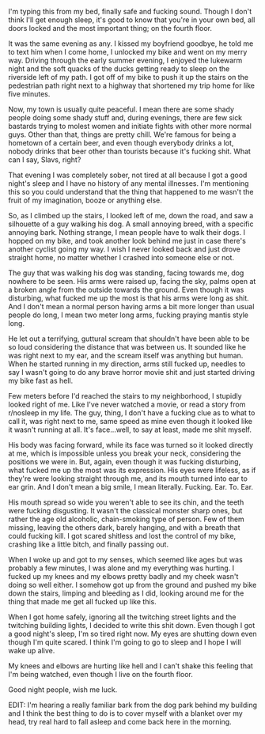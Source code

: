 I'm typing this from my bed, finally safe and fucking sound. Though I don't think I'll get enough sleep, it's good to know that you're in your own bed, all doors locked and the most important thing; on the fourth floor.

It was the same evening as any. I kissed my boyfriend goodbye, he told me to text him when I come home, I unlocked my bike and went on my merry way. Driving through the early summer evening, I enjoyed the lukewarm night and the soft quacks of the ducks getting ready to sleep on the riverside left of my path. I got off of my bike to push it up the stairs on the pedestrian path right next to a highway that shortened my trip home for like five minutes.

Now, my town is usually quite peaceful. I mean there are some shady people doing some shady stuff and, during evenings, there are few sick bastards trying to molest women and initiate fights with other more normal guys. Other than that, things are pretty chill. We're famous for being a hometown of a certain beer, and even though everybody drinks a lot, nobody drinks that beer other than tourists because it's fucking shit. What can I say, Slavs, right?

That evening I was completely sober, not tired at all because I got a good night's sleep and I have no history of any mental illnesses. I'm mentioning this so you could understand  that the thing that happened to me wasn't the fruit of my imagination, booze or anything else.

So, as I climbed up the stairs, I looked left of me, down the road, and saw a silhouette of a guy walking his dog. A small annoying breed, with a specific annoying bark. Nothing strange, I mean people have to walk their dogs. I hopped on my bike, and took another look behind me just in case there's another cyclist going my way. I wish I never looked back and just drove straight home, no matter whether I crashed into someone else or not. 

The guy that was walking his dog was standing, facing towards me, dog nowhere to be seen. His arms were raised up, facing the sky, palms open at a broken angle from the outside towards the ground. Even though it was disturbing, what fucked me up the most is that his arms were long as shit. And I don't mean a normal person having arms a bit more longer than usual people do long, I mean two meter long arms, fucking praying mantis style long. 

He let out a terrifying, guttural scream that shouldn't have been able to be so loud considering the distance that was between us. It sounded like he was right next to my ear, and the scream itself was anything but human. When he started running in my direction, arms still fucked up, needles to say I wasn't going to do any brave horror movie shit and just started driving my bike fast as hell. 

Few meters before I'd reached the stairs to my neighborhood, I stupidly looked right of me. Like I've never watched a movie, or read a story from r/nosleep in my life. The guy, thing, I don't have a fucking clue as to what to call it, was right next to me, same speed as mine even though it looked like it wasn't running at all. It's face...well, to say at least, made me shit myself. 

His body was facing forward, while its face was turned so it looked directly at me, which is impossible unless you break your neck, considering the positions we were in. But, again, even though it was fucking disturbing, what fucked me up the most was its expression. His eyes were lifeless, as if they're were looking straight through me, and its mouth turned into ear to ear grin. And I don't mean a big smile, I mean literally. Fucking. Ear. To. Ear. 

His mouth spread so wide you weren't able to see its chin, and the teeth were fucking disgusting. It wasn't the classical monster sharp ones, but rather the age old alcoholic, chain-smoking type of person. Few of them missing, leaving the others dark, barely hanging, and with a breath that could fucking kill. I got scared shitless and lost the control of my bike, crashing like a little bitch, and finally passing out.

When I woke up and got to my senses, which seemed like ages but was probably a few minutes, I was alone and my everything was hurting. I fucked up my knees and my elbows pretty badly and my cheek wasn't doing so well either. I somehow got up from the ground and pushed my bike down the stairs, limping and bleeding as I did, looking around me for the thing that made me get all fucked up like this. 

When I got home safely, ignoring all the twitching street lights and the twitching building lights, I decided to write this shit down. Even though I got a good night's sleep, I'm so tired right now. My eyes are shutting down even though I'm quite scared. I think I'm going to go to sleep and I hope I will wake up alive. 

My knees and elbows are hurting like hell and I can't shake this feeling that I'm being watched, even though I live on the fourth floor. 

Good night people, wish me luck.

EDIT: I'm hearing a really familiar bark from the dog park behind my building and I think the best thing to do is to cover myself with a blanket over my head, try real hard to fall asleep and come back here in the morning.